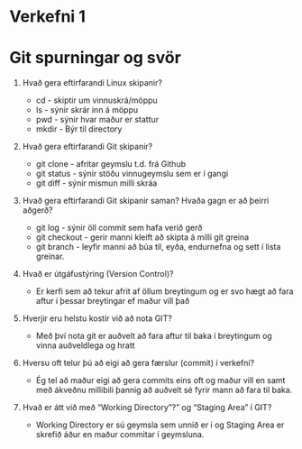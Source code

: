 #  Verkefni 1

# Git spurningar og svör

1. Hvað gera eftirfarandi Linux skipanir?
    * cd - skiptir um vinnuskrá/möppu
    * ls - sýnir skrár inn á möppu
    * pwd - sýnir hvar maður er stattur
    * mkdir - Býr til directory

2. Hvað gera eftirfarandi Git skipanir?
    * git clone - afritar geymslu t.d. frá Github
    * git status - sýnir stöðu vinnugeymslu sem er í gangi
    * git diff - sýnir mismun milli skráa


3. Hvað gera eftirfarandi Git skipanir saman? Hvaða gagn er að þeirri aðgerð?
    * git log - sýnir öll commit sem hafa verið gerð
    * git checkout - gerir manni kleift að skipta á milli git greina
    * git branch - leyfir manni að búa til, eyða, endurnefna og sett í lista greinar.

4. Hvað er útgáfustýring (Version Control)?
    * Er kerfi sem að tekur afrit af öllum breytingum og er svo hægt að fara aftur í þessar breytingar ef maður vill það

5. Hverjir eru helstu kostir við að nota GIT?
    * Með því nota git er auðvelt að fara aftur til baka í breytingum og vinna auðveldlega og hratt

6. Hversu oft telur þú að eigi að gera færslur (commit) í verkefni?
    * Ég tel að maður eigi að gera commits eins oft og maður vill en samt með ákveðnu millibili þannig að auðvelt sé fyrir mann að fara til baka.

7. Hvað er átt við með “Working Directory”?” og “Staging Area” í GIT?
    * Working Directory er sú geymsla sem unnið er í og Staging Area er skrefið áður en maður commitar í geymsluna.
